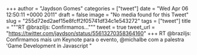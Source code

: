 
+++
author = "Jaydson Gomes"
categories = ["tweet"]
date = "Wed Apr 06 12:50:11 +0000 2011"
draft = false
image = "No media found for this Tweet"
slug = "255d72ed2aef15e8fcff2f05741df34c1e543272"
tags = ["tweet"]
title = """RT @braziljs: Confirmamos..."""
tweet = true
tweet_url = "https://twitter.com/jaydson/status/55613270358364160"
+++
RT @braziljs: Confirmamos mais um Keynote para o evento, @michalbe com a palestra 'Game Development in Javascript "
